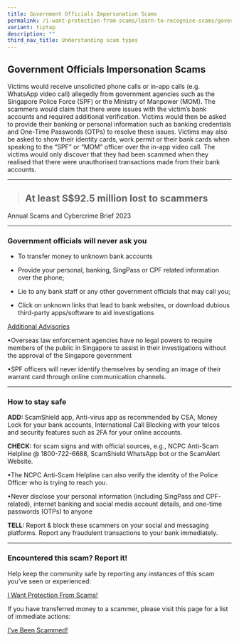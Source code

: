 ```yaml
---
title: Government Officials Impersonation Scams
permalink: /i-want-protection-from-scams/learn-to-recognise-scams/government-officials-impersonation-scams/
variant: tiptap
description: ""
third_nav_title: Understanding scam types
---
```

<h2><strong>Government Officials Impersonation Scams</strong></h2>
<p>Victims would receive unsolicited phone calls or in-app calls (e.g. WhatsApp
video call) allegedly from government agencies such as the Singapore Police
Force (SPF) or the Ministry of Manpower (MOM). The scammers would claim
that there were issues with the victim’s bank accounts and required additional
verification. Victims would then be asked to provide their banking or personal
information such as banking credentials and One-Time Passwords (OTPs) to
resolve these issues. Victims may also be asked to show their identity
cards, work permit or their bank cards when speaking to the “SPF” or “MOM”
officer over the in-app video call. The victims would only discover that
they had been scammed when they realised that there were unauthorised transactions
made from their bank accounts.</p>
<hr>
<blockquote>
<p></p>
<h2><strong>At least S$92.5 million lost to scammers</strong></h2>
</blockquote>
<p></p>
<p>Annual Scams and Cybercrime Brief 2023</p>
<hr>
<h3>Government officials will never ask you</h3>
<ul data-tight="true" class="tight">
<li>
<p>To transfer money to unknown bank accounts</p>
</li>
<li>
<p>Provide your personal, banking, SingPass or CPF related information over
the phone;</p>
</li>
<li>
<p>Lie to any bank staff or any other government officials that may call
you;</p>
</li>
<li>
<p>Click on unknown links that lead to bank websites, or download dubious
third-party apps/software to aid investigations</p>
</li>
</ul>
<p><u>Additional Advisories</u>
</p>
<p>•Overseas law enforcement agencies have no legal powers to require members
of the public in Singapore to assist in their investigations without the
approval of the Singapore government</p>
<p>•SPF officers will never identify themselves by sending an image of their
warrant card through online communication channels.</p>
<hr>
<h3>How to stay safe</h3>
<p><strong>ADD: </strong>ScamShield app, Anti-virus app as recommended by
CSA, Money Lock for your bank accounts, International Call Blocking with
your telcos and security features such as 2FA for your online accounts.</p>
<p><strong>CHECK:</strong> for scam signs and with official sources, e.g.,
NCPC Anti-Scam Helpline @ 1800-722-6688, ScamShield WhatsApp bot or the
ScamAlert Website.</p>
<p>•The NCPC Anti-Scam Helpline can also verify the identity of the Police
Officer who is trying to reach you.</p>
<p>•Never disclose your personal information (including SingPass and CPF-related),
internet banking and social media account details, and one-time passwords
(OTPs) to anyone</p>
<p><strong>TELL: </strong>Report &amp; block these scammers on your social
and messaging platforms. Report any fraudulent transactions to your bank
immediately.</p>
<hr>
<h3>Encountered this scam? Report it!</h3>
<p>Help keep the community safe by reporting any instances of this scam you’ve
seen or experienced:</p>
<p><a href="https://staging.d1pzis6dsqd7g.amplifyapp.com/introduction-to-scams/" rel="noopener noreferrer nofollow" target="_blank">I Want Protection From Scams!</a>
</p>
<p>If you have transferred money to a scammer, please visit this page for
a list of immediate actions:</p>
<p><a href="https://staging.d1pzis6dsqd7g.amplifyapp.com/i-ve-been-scammed/" rel="noopener noreferrer nofollow" target="_blank">I've Been Scammed!</a>
</p>